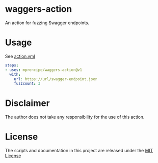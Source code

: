 # waggers-action

An action for fuzzing Swagger endpoints.

# Usage

See [action.yml](action.yml)

```yaml
steps:
- uses: mprencipe/waggers-action@v1
  with:
    url: https://url/swagger-endpoint.json
    fuzzcount: 3
```

# Disclaimer
The author does not take any responsibility for the use of this action.

# License

The scripts and documentation in this project are released under the [MIT License](LICENSE)
